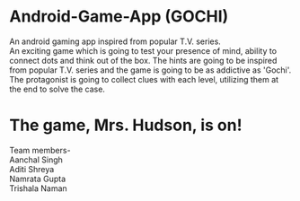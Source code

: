 # Android-Game-App (GOCHI)
An android gaming app inspired from popular T.V. series.\
An exciting game which is going to test your presence of mind, ability to connect dots and think out of the box.
The hints are going to be inspired from popular T.V. series and the game is going to be as addictive as 'Gochi'.\
The protagonist is going to collect clues with each level, utilizing them at the end to solve the case.
# The game, Mrs. Hudson, is on! 
Team members-\
Aanchal Singh\
Aditi Shreya\
Namrata Gupta\
Trishala Naman
